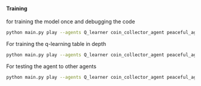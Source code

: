#### Training

for training the model once and debugging the code
```bash
python main.py play --agents Q_learner coin_collector_agent peaceful_agent random_agent --train 1 --n-rounds 1 --scenario coin-heaven
```

For training the q-learning table in depth

```bash
python main.py play --agents Q_learner coin_collector_agent peaceful_agent random_agent --train 1 --n-rounds 10000 --scenario coin-heaven --no-gui
```

For testing the agent to other agents
```bash
python main.py play --agents Q_learner coin_collector_agent peaceful_agent random_agent --n-rounds 1 --scenario coin-heaven
```